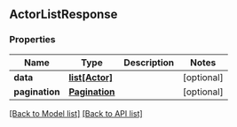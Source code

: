 ## ActorListResponse

### Properties
Name | Type | Description | Notes
------------ | ------------- | ------------- | -------------
**data** | [**list[Actor]**](#Actor) |  | [optional] 
**pagination** | [**Pagination**](#Pagination) |  | [optional] 

[[Back to Model list]](#documentation-for-models) [[Back to API list]](#documentation-for-api-endpoints)


